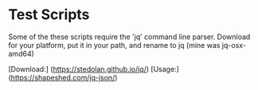 # Test Scripts

Some of the these scripts require the 'jq' command line parser. Download for your platform, put it in your path, and rename to jq (mine was jq-osx-amd64)

[Download:] (https://stedolan.github.io/jq/)
[Usage:] (https://shapeshed.com/jq-json/)